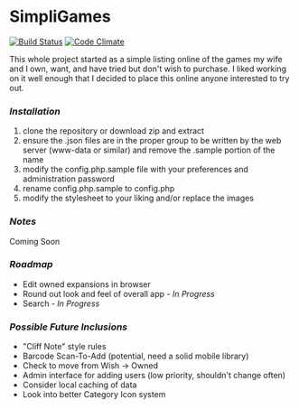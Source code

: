 SimpliGames
====================================
[![Build Status](https://travis-ci.org/peoii/SimpliGames.svg?branch=master)](https://travis-ci.org/peoii/SimpliGames)
[![Code Climate](https://codeclimate.com/github/peoii/SimpliGames/badges/gpa.svg)](https://codeclimate.com/github/peoii/SimpliGames)

This whole project started as a simple listing online of the games my wife and I own, want, and have tried but don't wish to purchase.
I liked working on it well enough that I decided to place this online anyone interested to try out.

### _Installation_
1. clone the repository or download zip and extract
2. ensure the .json files are in the proper group to be written by the web server (www-data or similar) and remove the .sample portion of the name
3. modify the config.php.sample file with your preferences and administration password
4. rename config.php.sample to config.php
5. modify the stylesheet to your liking and/or replace the images

### _Notes_
Coming Soon

### _Roadmap_
* Edit owned expansions in browser
* Round out look and feel of overall app - *In Progress*
* Search - *In Progress*

### _Possible Future Inclusions_
* "Cliff Note" style rules
* Barcode Scan-To-Add (potential, need a solid mobile library)
* Check to move from Wish -> Owned
* Admin interface for adding users (low priority, shouldn't change often)
* Consider local caching of data
* Look into better Category Icon system
